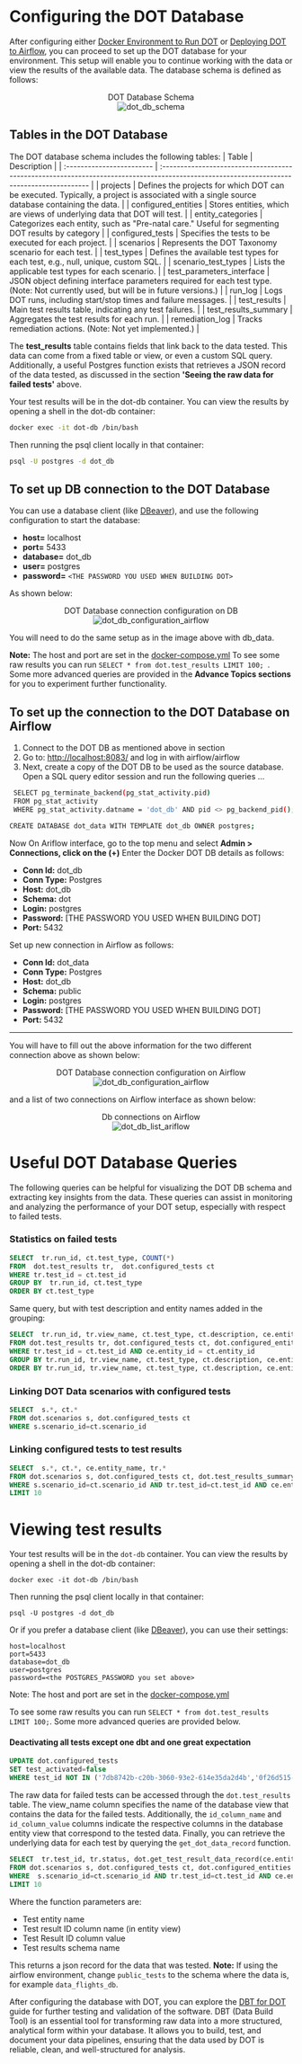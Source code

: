 # Configuring the DOT Database
After configuring either [Docker Environment to Run DOT](https://github.com/wvelebanks/Data-Observation-Toolkit/blob/e95231bdaf4c8410633b298ac246173b061dbe52/documentation_DOT/setuandrunDOTonDocker.md) or 	[Deploying DOT to Airflow](https://github.com/wvelebanks/Data-Observation-Toolkit/blob/72a3bb7a36fbfc69b621180fd52034dc99d1ee86/documentation_DOT/airflowdeployment.md), you can proceed to set up the DOT database for your environment. This setup will enable you to continue working with the data or view the results of the available data. The database schema is defined as follows:

<figure style="text-align:center;">
  <figcaption>DOT Database Schema</figcaption>
  <img src="https://github.com/wvelebanks/Data-Observation-Toolkit/blob/9a7d950ae63b8ecf064d7070c8b184abf298c417/images/db_schema.png" alt="dot_db_schema" /> </figure>

## Tables in the DOT Database
The DOT database schema includes the following tables:
| Table                     | Description                                                                                                                               |
| :------------------------ | :---------------------------------------------------------------------------------------------------------------------------------------- |
| projects                  | Defines the projects for which DOT can be executed. Typically, a project is associated with a single source database containing the data. |
| configured_entities       | Stores entities, which are views of underlying data that DOT will test.                                                                   |
| entity_categories         | Categorizes each entity, such as "Pre-natal care." Useful for segmenting DOT results by category                                          |
| configured_tests          | Specifies the tests to be executed for each project.                                                                                      |
| scenarios                 | Represents the DOT Taxonomy scenario for each test.                                                                                       |
| test_types                | Defines the available test types for each test, e.g., null, unique, custom SQL.                                                           |
| scenario_test_types       | Lists the applicable test types for each scenario.                                                                                        |
| test_parameters_interface | JSON object defining interface parameters required for each test type. (Note: Not currently used, but will be in future versions.)        |
| run_log                   | Logs DOT runs, including start/stop times and failure messages.                                                                           |
| test_results              | Main test results table, indicating any test failures.                                                                                    |
| test_results_summary      | Aggregates the test results for each run.                                                                                                 |
| remediation_log           | Tracks remediation actions. (Note: Not yet implemented.)                                                                                  |

The **test_results** table contains fields that link back to the data tested. This data can come from a fixed table or view, or even a custom SQL query. Additionally, a useful Postgres function exists that retrieves a JSON record of the data tested, as discussed in the section **'Seeing the raw data for failed tests'** above.

Your test results will be in the dot-db container. You can view the results by opening a shell in the dot-db container:
   ```bash
   docker exec -it dot-db /bin/bash
   ```

Then running the psql client locally in that container:
   ```bash
   psql -U postgres -d dot_db
   ```


##  To set up DB connection to the DOT Database
You can use a database client (like [DBeaver](https://dbeaver.io)), and use the following configuration to start the database:
  - **host=** localhost
  - **port=** 5433
  - **database=** dot_db
  - **user=** postgres
  - **password=** `<THE PASSWORD YOU USED WHEN BUILDING DOT>`

 As shown below:

<figure style="text-align:center;">
  <figcaption>DOT Database connection configuration on DB</figcaption>
  <img src="https://github.com/wvelebanks/Data-Observation-Toolkit/blob/1b0731b2edbcf1d43ec736736b2ac9266cd44939/images/dbeacerconnectionsetup.png" alt="dot_db_configuration_airflow " /> </figure>

You will need to do the same setup as in the image above with db_data.

**Note:** The host and port are set in the [docker-compose.yml](./docker/docker-compose.yml)
To see some raw results you can run ```SELECT * from dot.test_results LIMIT 100; ```. Some more advanced queries are provided in the **Advance Topics sections** for you to experiment further functionality.


##  To set up the connection to the DOT Database on Airflow
1.	Connect to the DOT DB as mentioned above in section
2.	Go to: [http://localhost:8083/](http://localhost:8083/)  and log in with airflow/airflow
3.	Next, create a copy of the DOT DB to be used as the source database. Open a SQL query editor session and run the following queries ...
   ```bash
    SELECT pg_terminate_backend(pg_stat_activity.pid)
    FROM pg_stat_activity
    WHERE pg_stat_activity.datname = 'dot_db' AND pid <> pg_backend_pid();
   ```
   ```bash
   CREATE DATABASE dot_data WITH TEMPLATE dot_db OWNER postgres;
   ```
Now On Ariflow interface, go to the top menu and select **Admin > Connections, click on the (+)** Enter the Docker DOT DB details as follows:
  -  **Conn Id:** dot_db
  -  **Conn Type:** Postgres
  -  **Host:** dot_db
  -  **Schema:** dot
  -  **Login:** postgres
  -  **Password:** [THE PASSWORD YOU USED WHEN BUILDING DOT]
  -  **Port:** 5432

Set up new connection in Airflow as follows:
- **Conn Id:** dot_data
- **Conn Type:** Postgres
- **Host:** dot_db
- **Schema:** public
- **Login:** postgres
- **Password:** [THE PASSWORD YOU USED WHEN BUILDING DOT]
- **Port:** 5432

---

You will have to fill out the above information for the two different connection above as shown below:

<figure style="text-align:center;">
  <figcaption>DOT Database connection configuration on Airflow</figcaption>
  <img src="https://github.com/wvelebanks/Data-Observation-Toolkit/blob/7a3c5cf3f563c824452e60563061079c4e56d839/images/airflowdot_db_connection.png" alt="dot_db_configuration_airflow " /> </figure>

and a list of two connections on Airflow interface as shown below:

<figure style="text-align:center;">
  <figcaption>Db connections on Airflow</figcaption>
  <img src="https://github.com/wvelebanks/Data-Observation-Toolkit/blob/7a3c5cf3f563c824452e60563061079c4e56d839/images/both_connections_on_airflow.png" alt="dot_db_list_ariflow" /> </figure>


# Useful DOT Database Queries
The following queries can be helpful for visualizing the DOT DB schema and extracting key insights from the data. These queries can assist in monitoring and analyzing the performance of your DOT setup, especially with respect to failed tests.
### Statistics on failed tests
```sql
SELECT  tr.run_id, ct.test_type, COUNT(*)
FROM  dot.test_results tr,  dot.configured_tests ct
WHERE tr.test_id = ct.test_id
GROUP BY  tr.run_id, ct.test_type
ORDER BY ct.test_type
   ```
Same query, but with test description and entity names added in the grouping:
```sql
SELECT  tr.run_id, tr.view_name, ct.test_type, ct.description, ce.entity_name, COUNT(*)
FROM dot.test_results tr, dot.configured_tests ct, dot.configured_entities ce
WHERE tr.test_id = ct.test_id AND ce.entity_id = ct.entity_id
GROUP BY tr.run_id, tr.view_name, ct.test_type, ct.description, ce.entity_name
ORDER BY tr.run_id, tr.view_name, ct.test_type, ct.description, ce.entity_name
```
### Linking DOT Data scenarios with configured tests
```sql
SELECT  s.*, ct.*
FROM dot.scenarios s, dot.configured_tests ct
WHERE s.scenario_id=ct.scenario_id
```
### Linking configured tests to test results
```sql
SELECT  s.*, ct.*, ce.entity_name, tr.*
FROM dot.scenarios s, dot.configured_tests ct, dot.test_results_summary tr, dot.configured_entities ce
WHERE s.scenario_id=ct.scenario_id AND tr.test_id=ct.test_id AND ce.entity_id = ct.entity_id
LIMIT 10
```

# Viewing test results

Your test results will be in the `dot-db` container. You can view the results by opening a shell in the dot-db container:

`docker exec -it dot-db /bin/bash`

Then running the psql client locally in that container:

`psql -U postgres -d dot_db`


Or if you prefer a database client (like [DBeaver](https://dbeaver.io)), you can use their settings:
```
host=localhost
port=5433
database=dot_db
user=postgres
password=<the POSTGRES_PASSWORD you set above>
```

Note: The host and port are set in the [docker-compose.yml](./docker/docker-compose.yml)

To see some raw results you can run `SELECT * from dot.test_results LIMIT 100;`. Some more advanced queries are provided below.

#### Deactivating all tests except one dbt and one great expectation
```sql
UPDATE dot.configured_tests
SET test_activated=false
WHERE test_id NOT IN ('7db8742b-c20b-3060-93e2-614e35da2d4b','0f26d515-a70f-3758-8266-8da326d90eb6')
```
The raw data for failed tests can be accessed through the ```dot.test_results``` table. The view_name column specifies the name of the database view that contains the data for the failed tests. Additionally, the ```id_column_name``` and ```id_column_value``` columns indicate the respective columns in the database entity view that correspond to the tested data. Finally, you can retrieve the underlying data for each test by querying the ```get_dot_data_record``` function.

```sql
SELECT  tr.test_id, tr.status, dot.get_test_result_data_record(ce.entity_name, tr.id_column_name, tr.id_column_value,'public_tests')
FROM dot.scenarios s, dot.configured_tests ct, dot.configured_entities ce, dot.test_results tr
WHERE  s.scenario_id=ct.scenario_id AND tr.test_id=ct.test_id AND ce.entity_id=ct.entity_id
LIMIT 10
```
Where the function parameters are:

- Test entity name
- Test result ID column name (in entity view)
- Test Result ID column value
- Test results schema name

This returns a json record for the data that was tested.
**Note:** If using the airflow environment, change ```public_tests``` to the schema where the data is, for example ```data_flights_db```.


After configuring the database with DOT, you can explore the [DBT for DOT](https://github.com/wvelebanks/Data-Observation-Toolkit/blob/3c59ddd5c284bc07dc8428e039655827cb736ad5/documentation_DOT/DBTforDOT.md) guide for further testing and validation of the software. DBT (Data Build Tool) is an essential tool for transforming raw data into a more structured, analytical form within your database. It allows you to build, test, and document your data pipelines, ensuring that the data used by DOT is reliable, clean, and well-structured for analysis.